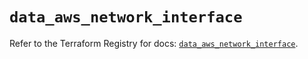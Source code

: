 # `data_aws_network_interface`

Refer to the Terraform Registry for docs: [`data_aws_network_interface`](https://registry.terraform.io/providers/hashicorp/aws/6.4.0/docs/data-sources/network_interface).
